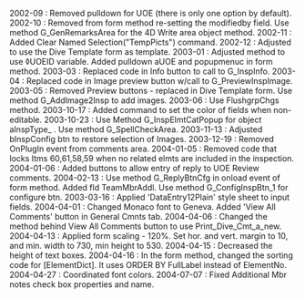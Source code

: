 2002-09 : Removed pulldown for UOE (there is only one option by default).2002-10 :  Removed from form method  re-setting the modifiedby field. Use method G_GenRemarksArea for the 4D Write area object method.2002-11 : Added Clear Named Selection("TempPicts") command.2002-12 : Adjusted to use the Dive Template form as template.2003-01 : Adjusted method to use ◊UOEID variable. Added pulldown aUOE and popupmenuc in form method.2003-03 : Replaced code in Info button to call to G_InspInfo.2003-04 : Replaced code in Image preview button w/call to G_PreviewInspImage.2003-05 : Removed Preview buttons - replaced in Dive Template form.  Use method G_AddImage2Insp to add images.2003-06 : Use FlushgrpChgs method. 2003-10-17 : Added command to set the color of fields when non-editable.2003-10-23 : Use Method G_InspElmtCatPopup for object aInspType_ . Use method G_SpellCheckArea.2003-11-13 : Adjusted bInspConfig btn to restore selection of Images.2003-12-19 : Removed OnPlugIn event from comments area.2004-01-05 : Removed code that locks Itms 60,61,58,59 when no related elmts are included in the inspection.2004-01-06 : Added buttons to allow entry of reply to UOE Review comments.2004-02-13 : Use method G_ReplyBtnCfg in onload event of form method. Added fld TeamMbrAddl. Use method G_ConfigInspBtn_1 for configure btn.2003-03-16 : Applied 'DataEntry12Plain' style sheet to input fields.2004-04-01 : Changed Monaco font to Geneva. Added 'View All Comments' button in General Cmnts tab.2004-04-06 : Changed the method behind View All Comments button to use Print_Dive_Cmt_a_new.2004-04-13 : Applied form scaling - 120%.  Set hor. and vert. margin to 10, and min. width to 730, min height to 530.2004-04-15 : Decreased the height of text boxes.2004-04-16 : In the form method, changed the sorting code for [ElementDict].  It uses ORDER BY FullLabel instead of ElementNo.2004-04-27 : Coordinated font colors.2004-07-07 : Fixed Additional Mbr notes check box properties and name.